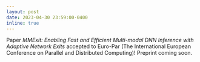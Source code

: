 ```yaml
---
layout: post
date: 2023-04-30 23:59:00-0400
inline: true
---
```


Paper *MMExit: Enabling Fast and Efficient Multi-modal DNN Inference with Adaptive Network Exits* accepted to Euro-Par (The International European Conference on Parallel and Distributed Computing)! Preprint coming soon.
